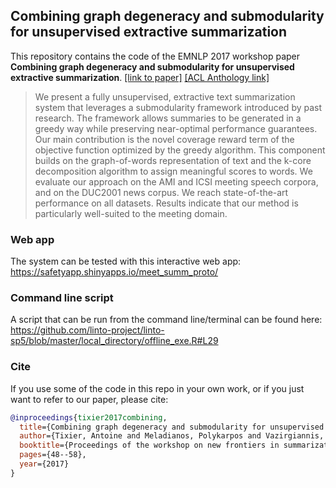 ## Combining graph degeneracy and submodularity for unsupervised extractive summarization
This repository contains the code of the EMNLP 2017 workshop paper **Combining graph degeneracy and submodularity for unsupervised extractive summarization**. [[link to paper]](https://www.researchgate.net/publication/322587935_Combining_Graph_Degeneracy_and_Submodularity_for_Unsupervised_Extractive_Summarization.) [[ACL Anthology link]](https://www.aclweb.org/anthology/W17-4507/)

> We present a fully unsupervised, extractive text summarization system that leverages a submodularity framework introduced by past research. The framework allows summaries to be generated in a greedy way while preserving near-optimal performance guarantees. Our main contribution is the novel coverage reward term of the objective function optimized by the greedy algorithm. This component builds on the graph-of-words representation of text and the k-core decomposition algorithm to assign meaningful scores to words. We evaluate our approach on the AMI and ICSI meeting speech corpora, and on the DUC2001 news corpus. We reach state-of-the-art performance on all datasets. Results indicate that our method is particularly well-suited to the meeting domain.

### Web app
The system can be tested with this interactive web app: https://safetyapp.shinyapps.io/meet_summ_proto/

### Command line script
A script that can be run from the command line/terminal can be found here: https://github.com/linto-project/linto-sp5/blob/master/local_directory/offline_exe.R#L29

### Cite
If you use some of the code in this repo in your own work, or if you just want to refer to our paper, please cite:

```BibTeX
@inproceedings{tixier2017combining,
  title={Combining graph degeneracy and submodularity for unsupervised extractive summarization},
  author={Tixier, Antoine and Meladianos, Polykarpos and Vazirgiannis, Michalis},
  booktitle={Proceedings of the workshop on new frontiers in summarization},
  pages={48--58},
  year={2017}
}
```
